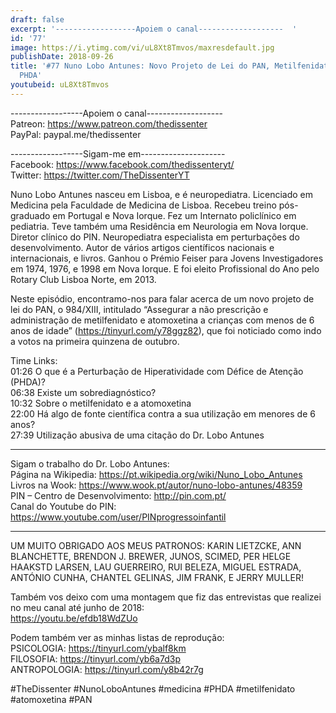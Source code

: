 ```yaml
---
draft: false
excerpt: '------------------Apoiem o canal-------------------  '
id: '77'
image: https://i.ytimg.com/vi/uL8Xt8Tmvos/maxresdefault.jpg
publishDate: 2018-09-26
title: '#77 Nuno Lobo Antunes: Novo Projeto de Lei do PAN, Metilfenidato e Atomoxetina,
  PHDA'
youtubeid: uL8Xt8Tmvos
---
```

<div class="timelinks">

------------------Apoiem o canal-------------------  
Patreon: https://www.patreon.com/thedissenter  
PayPal: paypal.me/thedissenter

------------------Sigam-me em---------------------  
Facebook: https://www.facebook.com/thedissenteryt/  
Twitter: https://twitter.com/TheDissenterYT

Nuno Lobo Antunes nasceu em Lisboa, e é neuropediatra. Licenciado em Medicina pela Faculdade de Medicina de Lisboa. Recebeu treino pós-graduado em Portugal e Nova Iorque. Fez um Internato policlínico em pediatria. Teve também uma Residência em Neurologia em Nova Iorque. Diretor clínico do PIN. Neuropediatra especialista em perturbações do desenvolvimento. Autor de vários artigos científicos nacionais e internacionais, e livros. Ganhou o Prémio Feiser para Jovens Investigadores em 1974, 1976, e 1998 em Nova Iorque. E foi eleito Profissional do Ano pelo Rotary Club Lisboa Norte, em 2013. 

Neste episódio, encontramo-nos para falar acerca de um novo projeto de lei do PAN, o 984/XIII, intitulado “Assegurar a não prescrição e administração de metilfenidato e atomoxetina a crianças com menos de 6 anos de idade” (https://tinyurl.com/y78ggz82), que foi noticiado como indo a votos na primeira quinzena de outubro.

Time Links:  
<time>01:26</time> O que é a Perturbação de Hiperatividade com Défice de Atenção (PHDA)?  
<time>06:38</time> Existe um sobrediagnóstico?            
<time>10:32</time> Sobre o metilfenidato e a atomoxetina      
<time>22:00</time> Há algo de fonte científica contra a sua utilização em menores de 6 anos?    
<time>27:39</time> Utilização abusiva de uma citação do Dr. Lobo Antunes    

---

Sigam o trabalho do Dr. Lobo Antunes:  
Página na Wikipedia: https://pt.wikipedia.org/wiki/Nuno_Lobo_Antunes  
Livros na Wook: https://www.wook.pt/autor/nuno-lobo-antunes/48359  
PIN – Centro de Desenvolvimento: http://pin.com.pt/  
Canal do Youtube do PIN: https://www.youtube.com/user/PINprogressoinfantil

---

UM MUITO OBRIGADO AOS MEUS PATRONOS: KARIN LIETZCKE, ANN BLANCHETTE, BRENDON J. BREWER, JUNOS, SCIMED, PER HELGE HAAKSTD LARSEN, LAU GUERREIRO, RUI BELEZA, MIGUEL ESTRADA, ANTÓNIO CUNHA, CHANTEL GELINAS, JIM FRANK, E JERRY MULLER!

Também vos deixo com uma montagem que fiz das entrevistas que realizei no meu canal até junho de 2018:  
https://youtu.be/efdb18WdZUo

Podem também ver as minhas listas de reprodução:  
PSICOLOGIA: https://tinyurl.com/ybalf8km  
FILOSOFIA: https://tinyurl.com/yb6a7d3p  
ANTROPOLOGIA: https://tinyurl.com/y8b42r7g

#TheDissenter #NunoLoboAntunes #medicina #PHDA #metilfenidato #atomoxetina #PAN</div>

